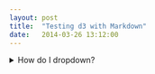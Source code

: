 ```yaml
---
layout: post
title:  "Testing d3 with Markdown"
date:   2014-03-26 13:12:00
---
```


<details>
<summary>How do I dropdown?</summary>
<br>
<code> This is how you dropdown. </code> </br>
This is how you dropdown.
<details>


<details>
<summary>Start Here</summary>
<br>
Oh no, you think. Surely they wouldn't have been so foolish as to let her write yet another one. They are tempting fate, letting her get away with this two months in a row. Who knows what horrors will befall you this time. If you are lucky, it will only be Trogdor burnanating you to a crisp. It will involve only physical monsters, not the unearthly disturbances of time and dark and cold. You shudder. You had held out hope that her prose might be gentled the way that centuries of water smooth a pebble, but such hope is whisked away with the next thought: you never know, with these texts, if you will be fortunate enough to exist outside the inky blackness, cursed to only watch as the story dismally unfolds before your eyes, or if you will be a deeply unwilling participant, your agency slave to the whims of an unreliable, mercurial narrator.
<details>
